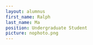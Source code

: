 ```yaml
---
layout: alumnus
first_name: Ralph 
last_name: Ma
position: Undergraduate Student
picture: nophoto.png 
---
```

